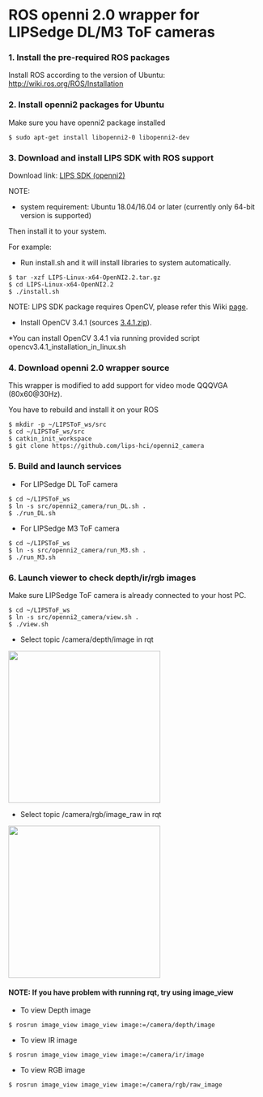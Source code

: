 # ROS openni 2.0 wrapper for LIPSedge DL/M3 ToF cameras #

### 1. Install the pre-required ROS packages ###

Install ROS according to the version of Ubuntu: http://wiki.ros.org/ROS/Installation

### 2. Install openni2 packages for Ubuntu ###
Make sure you have openni2 package installed
```
$ sudo apt-get install libopenni2-0 libopenni2-dev
```
### 3. Download and install LIPS SDK with ROS support ###
Download link: [LIPS SDK (openni2)](https://filebox.lips-hci.com/index.php/s/hFZwjnwdM68g4lg)

NOTE:
* system requirement: Ubuntu 18.04/16.04 or later (currently only 64-bit version is supported)

Then install it to your system.

For example:
* Run install.sh and it will install libraries to system automatically.
```
$ tar -xzf LIPS-Linux-x64-OpenNI2.2.tar.gz
$ cd LIPS-Linux-x64-OpenNI2.2
$ ./install.sh
```
NOTE: LIPS SDK package requires OpenCV, please refer this Wiki [page](https://github.com/lips-hci/openni_linux/wiki#install-opencv).

* Install OpenCV 3.4.1 (sources [3.4.1.zip](https://github.com/opencv/opencv/archive/3.4.1.zip)).

*You can install OpenCV 3.4.1 via running provided script opencv3.4.1_installation_in_linux.sh


### 4. Download openni 2.0 wrapper source ###
This wrapper is modified to add support for video mode QQQVGA (80x60@30Hz).

You have to rebuild and install it on your ROS
```
$ mkdir -p ~/LIPSToF_ws/src
$ cd ~/LIPSToF_ws/src
$ catkin_init_workspace
$ git clone https://github.com/lips-hci/openni2_camera
```
### 5. Build and launch services ###
* For LIPSedge DL ToF camera
```
$ cd ~/LIPSToF_ws
$ ln -s src/openni2_camera/run_DL.sh .
$ ./run_DL.sh
```
* For LIPSedge M3 ToF camera
```
$ cd ~/LIPSToF_ws
$ ln -s src/openni2_camera/run_M3.sh .
$ ./run_M3.sh
```
### 6. Launch viewer to check depth/ir/rgb images ###
Make sure LIPSedge ToF camera is already connected to your host PC.
```
$ cd ~/LIPSToF_ws
$ ln -s src/openni2_camera/view.sh .
$ ./view.sh
```

* Select topic /camera/depth/image in rqt
<img src="Screenshot_rqt_depth_image.png" width="300">

* Select topic /camera/rgb/image_raw in rqt
<img src="Screenshot_rqt_rgb_image_raw.png" width="300">

#### NOTE: If you have problem with running rqt, try using image_view ####

* To view Depth image
```
$ rosrun image_view image_view image:=/camera/depth/image
```
* To view IR image
```
$ rosrun image_view image_view image:=/camera/ir/image
```
* To view RGB image
```
$ rosrun image_view image_view image:=/camera/rgb/raw_image
```
